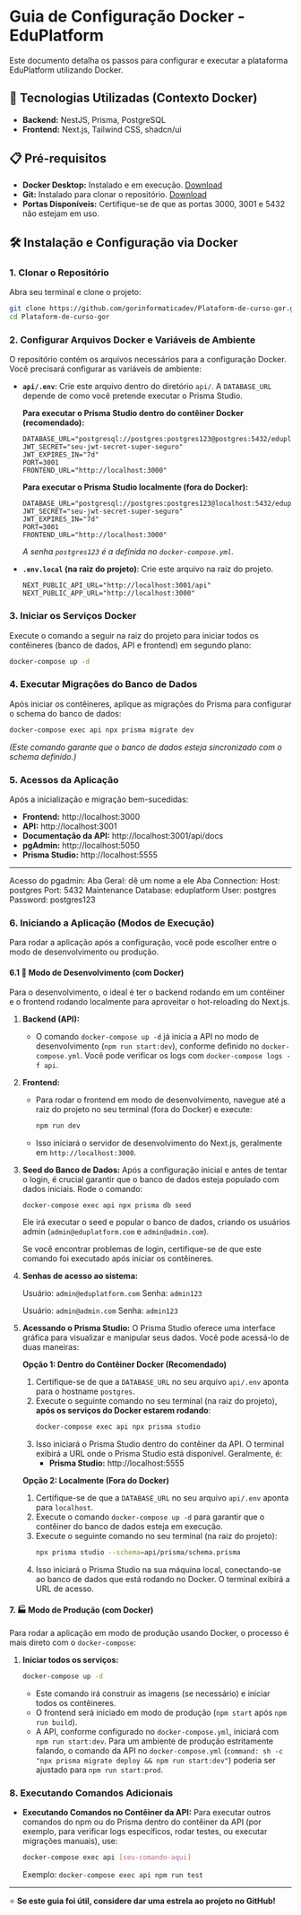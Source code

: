 # Guia de Configuração Docker - EduPlatform

Este documento detalha os passos para configurar e executar a plataforma EduPlatform utilizando Docker.

## 🚀 Tecnologias Utilizadas (Contexto Docker)
 
*   **Backend:** NestJS, Prisma, PostgreSQL
*   **Frontend:** Next.js, Tailwind CSS, shadcn/ui

## 📋 Pré-requisitos

*   **Docker Desktop:** Instalado e em execução. [Download](https://www.docker.com/products/docker-desktop/)
*   **Git:** Instalado para clonar o repositório. [Download](https://git-scm.com/)
*   **Portas Disponíveis:** Certifique-se de que as portas 3000, 3001 e 5432 não estejam em uso.

## 🛠️ Instalação e Configuração via Docker

### 1. Clonar o Repositório
Abra seu terminal e clone o projeto:
```bash
git clone https://github.com/gorinformaticadev/Plataform-de-curso-gor.git
cd Plataform-de-curso-gor
```

### 2. Configurar Arquivos Docker e Variáveis de Ambiente

O repositório contém os arquivos necessários para a configuração Docker. Você precisará configurar as variáveis de ambiente:

*   **`api/.env`**: Crie este arquivo dentro do diretório `api/`. A `DATABASE_URL` depende de como você pretende executar o Prisma Studio.

    **Para executar o Prisma Studio dentro do contêiner Docker (recomendado):**
    ```env
    DATABASE_URL="postgresql://postgres:postgres123@postgres:5432/eduplatform"
    JWT_SECRET="seu-jwt-secret-super-seguro"
    JWT_EXPIRES_IN="7d"
    PORT=3001
    FRONTEND_URL="http://localhost:3000"
    ```

    **Para executar o Prisma Studio localmente (fora do Docker):**
    ```env
    DATABASE_URL="postgresql://postgres:postgres123@localhost:5432/eduplatform"
    JWT_SECRET="seu-jwt-secret-super-seguro"
    JWT_EXPIRES_IN="7d"
    PORT=3001
    FRONTEND_URL="http://localhost:3000"
    ```
    *A senha `postgres123` é a definida no `docker-compose.yml`.*

*   **`.env.local` (na raiz do projeto)**: Crie este arquivo na raiz do projeto.
    ```env
    NEXT_PUBLIC_API_URL="http://localhost:3001/api"
    NEXT_PUBLIC_APP_URL="http://localhost:3000"
    ```

### 3. Iniciar os Serviços Docker
Execute o comando a seguir na raiz do projeto para iniciar todos os contêineres (banco de dados, API e frontend) em segundo plano:
```bash
docker-compose up -d
```

### 4. Executar Migrações do Banco de Dados
Após iniciar os contêineres, aplique as migrações do Prisma para configurar o schema do banco de dados:
```bash
docker-compose exec api npx prisma migrate dev
```
*(Este comando garante que o banco de dados esteja sincronizado com o schema definido.)*

### 5. Acessos da Aplicação
Após a inicialização e migração bem-sucedidas:
*   **Frontend:** http://localhost:3000
*   **API:** http://localhost:3001
*   **Documentação da API:** http://localhost:3001/api/docs
*   **pgAdmin:** http://localhost:5050
*   **Prisma Studio:** http://localhost:5555

--- 
Acesso do pgadmin:
Aba Geral: dê um nome a ele
Aba Connection:
Host: postgres
Port: 5432
Maintenance Database: eduplatform
User: postgres
Password: postgres123

### 6. Iniciando a Aplicação (Modos de Execução)

Para rodar a aplicação após a configuração, você pode escolher entre o modo de desenvolvimento ou produção.

#### 6.1 🚀 Modo de Desenvolvimento (com Docker)

Para o desenvolvimento, o ideal é ter o backend rodando em um contêiner e o frontend rodando localmente para aproveitar o hot-reloading do Next.js.

1.  **Backend (API):**
    *   O comando `docker-compose up -d` já inicia a API no modo de desenvolvimento (`npm run start:dev`), conforme definido no `docker-compose.yml`. Você pode verificar os logs com `docker-compose logs -f api`.

2.  **Frontend:**
    *   Para rodar o frontend em modo de desenvolvimento, navegue até a raiz do projeto no seu terminal (fora do Docker) e execute:
        ```bash
        npm run dev
        ```
    *   Isso iniciará o servidor de desenvolvimento do Next.js, geralmente em `http://localhost:3000`.

3.  **Seed do Banco de Dados:**
    Após a configuração inicial e antes de tentar o login, é crucial garantir que o banco de dados esteja populado com dados iniciais. 
    Rode o comando:
    
    `docker-compose exec api npx prisma db seed` 
    
    Ele irá executar o seed e popular o banco de dados, criando os usuários admin (`admin@eduplatform.com` e `admin@admin.com`). 
    
    Se você encontrar problemas de login, certifique-se de que este comando foi executado após iniciar os contêineres.

4.  **Senhas de acesso ao sistema:**
    
    Usuário: `admin@eduplatform.com` 
    Senha: `admin123`

    Usuário: `admin@admin.com` 
    Senha: `admin123`

5.  **Acessando o Prisma Studio:**
    O Prisma Studio oferece uma interface gráfica para visualizar e manipular seus dados. Você pode acessá-lo de duas maneiras:

    **Opção 1: Dentro do Contêiner Docker (Recomendado)**
    1.  Certifique-se de que a `DATABASE_URL` no seu arquivo `api/.env` aponta para o hostname `postgres`.
    2.  Execute o seguinte comando no seu terminal (na raiz do projeto), **após os serviços do Docker estarem rodando**:
        ```bash
        docker-compose exec api npx prisma studio
        ```
    3.  Isso iniciará o Prisma Studio dentro do contêiner da API. O terminal exibirá a URL onde o Prisma Studio está disponível. Geralmente, é:
        *   **Prisma Studio:** http://localhost:5555

    **Opção 2: Localmente (Fora do Docker)**
    1.  Certifique-se de que a `DATABASE_URL` no seu arquivo `api/.env` aponta para `localhost`.
    2.  Execute o comando `docker-compose up -d` para garantir que o contêiner do banco de dados esteja em execução.
    3.  Execute o seguinte comando no seu terminal (na raiz do projeto):
        ```bash
        npx prisma studio --schema=api/prisma/schema.prisma
        ```
    4.  Isso iniciará o Prisma Studio na sua máquina local, conectando-se ao banco de dados que está rodando no Docker. O terminal exibirá a URL de acesso.

#### 7. 🏭 Modo de Produção (com Docker)

Para rodar a aplicação em modo de produção usando Docker, o processo é mais direto com o `docker-compose`:

1.  **Iniciar todos os serviços:**
    ```bash
    docker-compose up -d
    ```
    *   Este comando irá construir as imagens (se necessário) e iniciar todos os contêineres.
    *   O frontend será iniciado em modo de produção (`npm start` após `npm run build`).
    *   A API, conforme configurado no `docker-compose.yml`, iniciará com `npm run start:dev`. Para um ambiente de produção estritamente falando, o comando da API no `docker-compose.yml` (`command: sh -c "npx prisma migrate deploy && npm run start:dev"`) poderia ser ajustado para `npm run start:prod`.

### 8. Executando Comandos Adicionais

*   **Executando Comandos no Contêiner da API:**
    Para executar outros comandos do npm ou do Prisma dentro do contêiner da API (por exemplo, para verificar logs específicos, rodar testes, ou executar migrações manuais), use:
    ```bash
    docker-compose exec api [seu-comando-aqui]
    ```
    Exemplo: `docker-compose exec api npm run test`

---

⭐ **Se este guia foi útil, considere dar uma estrela ao projeto no GitHub!**
